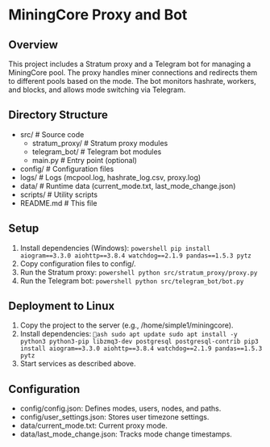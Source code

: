 ﻿# MiningCore Proxy and Bot

## Overview
This project includes a Stratum proxy and a Telegram bot for managing a MiningCore pool. The proxy handles miner connections and redirects them to different pools based on the mode. The bot monitors hashrate, workers, and blocks, and allows mode switching via Telegram.

## Directory Structure
- src/                    # Source code
  - stratum_proxy/       # Stratum proxy modules
  - telegram_bot/        # Telegram bot modules
  - main.py             # Entry point (optional)
- config/                 # Configuration files
- logs/                   # Logs (mcpool.log, hashrate_log.csv, proxy.log)
- data/                   # Runtime data (current_mode.txt, last_mode_change.json)
- scripts/                # Utility scripts
- README.md               # This file

## Setup
1. Install dependencies (Windows):
   `powershell
   pip install aiogram==3.3.0 aiohttp==3.8.4 watchdog==2.1.9 pandas==1.5.3 pytz
   `
2. Copy configuration files to config/.
3. Run the Stratum proxy:
   `powershell
   python src/stratum_proxy/proxy.py
   `
4. Run the Telegram bot:
   `powershell
   python src/telegram_bot/bot.py
   `

## Deployment to Linux
1. Copy the project to the server (e.g., /home/simple1/miningcore).
2. Install dependencies:
   `ash
   sudo apt update
   sudo apt install -y python3 python3-pip libzmq3-dev postgresql postgresql-contrib
   pip3 install aiogram==3.3.0 aiohttp==3.8.4 watchdog==2.1.9 pandas==1.5.3 pytz
   `
3. Start services as described above.

## Configuration
- config/config.json: Defines modes, users, nodes, and paths.
- config/user_settings.json: Stores user timezone settings.
- data/current_mode.txt: Current proxy mode.
- data/last_mode_change.json: Tracks mode change timestamps.
